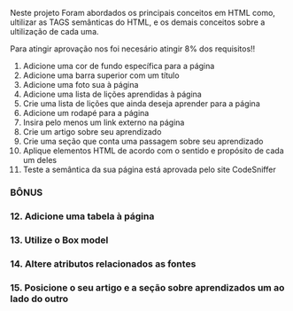 Neste projeto Foram abordados os principais conceitos em HTML como, ultilizar as TAGS semânticas do HTML, e os demais conceitos sobre a ultilização de cada uma.

Para atingir aprovação nos foi necesário atingir 8% dos requisitos!!

1. Adicione uma cor de fundo específica para a página
2. Adicione uma barra superior com um título
3. Adicione uma foto sua à página
4. Adicione uma lista de lições aprendidas à página
5. Crie uma lista de lições que ainda deseja aprender para a página
6. Adicione um rodapé para a página
7. Insira pelo menos um link externo na página
8. Crie um artigo sobre seu aprendizado
9. Crie uma seção que conta uma passagem sobre seu aprendizado
10. Aplique elementos HTML de acordo com o sentido e propósito de cada um deles
11. Teste a semântica da sua página está aprovada pelo site CodeSniffer

### BÔNUS

### 12. Adicione uma tabela à página
### 13. Utilize o Box model
### 14. Altere atributos relacionados as fontes
### 15. Posicione o seu artigo e a seção sobre aprendizados um ao lado do outro
